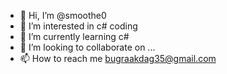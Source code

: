 - 👋 Hi, I’m @smoothe0
- 👀 I’m interested in c# coding
- 🌱 I’m currently learning c#
- 💞️ I’m looking to collaborate on ...
- 📫 How to reach me bugraakdag35@gmail.com

<!---
smoothe0/smoothe0 is a ✨ special ✨ repository because its `README.md` (this file) appears on your GitHub profile.
You can click the Preview link to take a look at your changes.
--->
